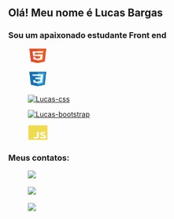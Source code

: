 <h2>Olá! Meu nome é Lucas Bargas</h2>

<h3>Sou um apaixonado estudante Front end</h3>
<div class="dev-tools">
  <figure>
    <a href="https://github.com/LucasBargas"><img title = "html5" alt="Lucas-html" height="30" width="40" src="https://raw.githubusercontent.com/devicons/devicon/master/icons/html5/html5-original.svg"></a>
  </figure>
 
  <figure>
    <a href="https://github.com/LucasBargas"><img title = "css3" alt="Lucas-css" height="30" width="40" src="https://raw.githubusercontent.com/devicons/devicon/master/icons/css3/css3-original.svg"></a>
  </figure>
  
  <figure>
    <a href="https://github.com/LucasBargas"><img title = "sass" alt="Lucas-css" height="30" width="40" src="https://d29fhpw069ctt2.cloudfront.net/icon/image/38569/preview.svg"></a>
  </figure>
  
  <figure>
    <a href="https://github.com/LucasBargas"><img title = "bootstrap" alt="Lucas-bootstrap" height="30" width="40" src="https://i.imgur.com/XU1LjaM.png"></a>
  </figure>
  
  <figure>
    <a href="https://github.com/LucasBargas"><img title = "javascript" alt="Lucas-JavasScript" height="30" width="40" src="https://raw.githubusercontent.com/devicons/devicon/master/icons/javascript/javascript-plain.svg"></a>
  </figure>
</div>


<h3>Meus contatos:</h3>

<div class="contacts">
  <figure>
    <a target="_blank" href="https://api.whatsapp.com/send?phone=5511984120701"><img src="https://img.shields.io/badge/WhatsApp-25D366?style=for-the-badge&logo=whatsapp&logoColor=white"></a>
  </figure>
  
  <figure>
    <a target="_blank" href="https://linkedin.com/in/lucas-bargas"><img src="https://img.shields.io/badge/LinkedIn-0077B5?style=for-the-badge&logo=linkedin&logoColor=white"></a>
  </figure>
  
  <figure>
    <a target="_blank" href="mailto:lucas.bargasoficial@gmail.com"><img src="https://img.shields.io/badge/Gmail-D14836?style=for-the-badge&logo=gmail&logoColor=white"></a>
  </figure>
</div>
